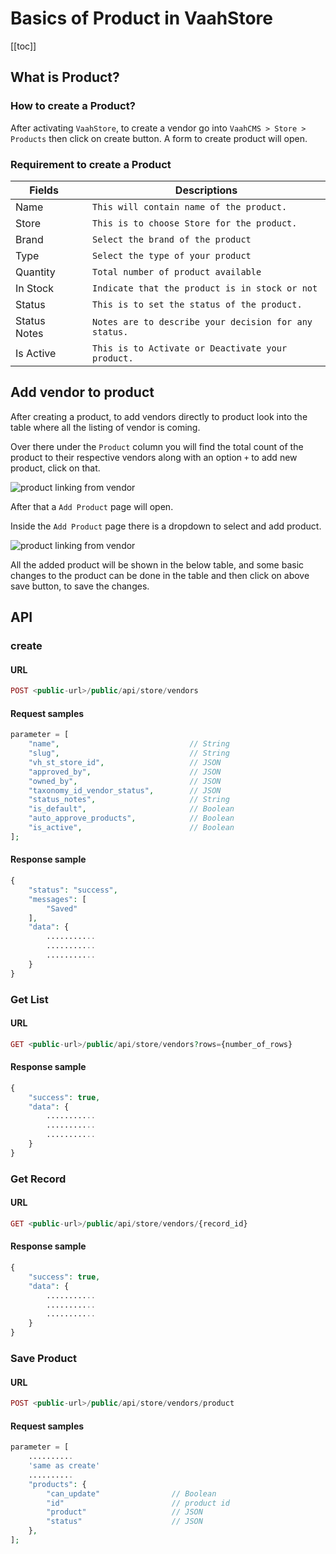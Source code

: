 # Basics of Product in VaahStore

[[toc]]

## What is Product?


### How to create a Product?

After activating `VaahStore`, to create a vendor go into `VaahCMS > Store > Products` then click on create button. A form to create product will open.

### Requirement to create a Product

| Fields         |      | Descriptions                                      |
| ------------ | ---- | -------------------------------------------- |
| Name    |      | `This will contain name of the product.`    |
| Store         |      | `This is to choose Store for the product.`         |
| Brand         |      | `Select the brand of the product`         |
| Type         |      | `Select the type of your product`         |
| Quantity         |      | `Total number of product available`         |
| In Stock         |      | `Indicate that the product is in stock or not`         |
| Status         |      | `This is to set the status of the product.`         |
| Status Notes   |      | `Notes are to describe your decision for any status.`   |
| Is Active         |      | `This is to Activate or Deactivate your product.`         |


## Add vendor to product

After creating a product, to add vendors directly to product look into the table where all the listing of vendor is coming.

Over there under the `Product` column you will find the total count of the product to their respective vendors along with an option `+` to add new product, click on that.

<img :src="$withBase('/images/vaahstore/product_link_btn_in_vendor.png')" alt="product linking from vendor">

After that a `Add Product` page will open.

Inside the `Add Product` page there is a dropdown to select and add product.

<img :src="$withBase('/images/vaahstore/dropdown_to_select_add_product_in_vendor.png')" alt="product linking from vendor">

All the added product will be shown in the below table, and some basic changes to the product can be done in the table and then click on above save button, to save the changes.

## API

### create

#### URL
```php
POST <public-url>/public/api/store/vendors
```

#### Request samples

```php
parameter = [
    "name",                             // String
    "slug",                             // String
    "vh_st_store_id",                   // JSON
    "approved_by",                      // JSON
    "owned_by",                         // JSON
    "taxonomy_id_vendor_status",        // JSON
    "status_notes",                     // String
    "is_default",                       // Boolean
    "auto_approve_products",            // Boolean
    "is_active",                        // Boolean
];
```

#### Response sample

```php
{
    "status": "success",
    "messages": [
        "Saved"
    ],
    "data": {
        ...........
        ...........
        ...........
    }
}
```

### Get List

#### URL
```php
GET <public-url>/public/api/store/vendors?rows={number_of_rows}
```

#### Response sample

```php
{
    "success": true,
    "data": {
        ...........
        ...........
        ...........
    }
}
```

### Get Record

#### URL
```php
GET <public-url>/public/api/store/vendors/{record_id}
```

#### Response sample

```php
{
    "success": true,
    "data": {
        ...........
        ...........
        ...........
    }
}
```

### Save Product

#### URL
```php
POST <public-url>/public/api/store/vendors/product
```

#### Request samples

```php
parameter = [
    ..........
    'same as create'
    ..........
    "products": {
        "can_update"                // Boolean
        "id"                        // product id
        "product"                   // JSON
        "status"                    // JSON
    },
];
```

